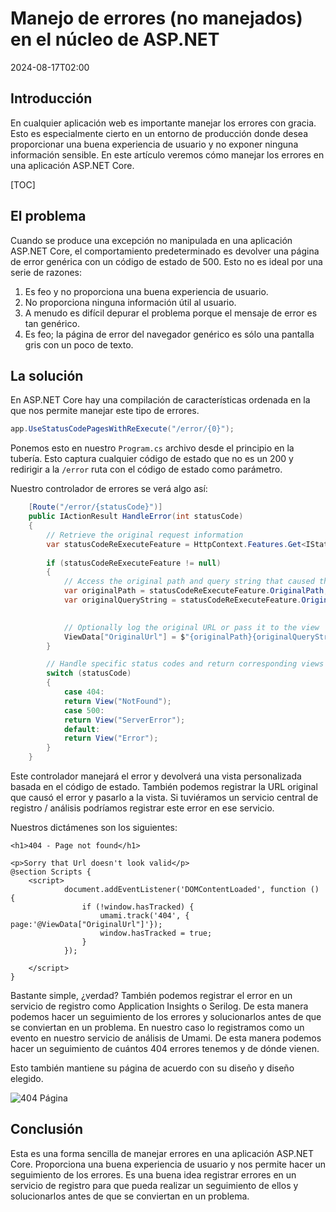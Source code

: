 # Manejo de errores (no manejados) en el núcleo de ASP.NET

<!--category-- ASP.NET, Umami -->
<datetime class="hidden">2024-08-17T02:00</datetime>

## Introducción

En cualquier aplicación web es importante manejar los errores con gracia. Esto es especialmente cierto en un entorno de producción donde desea proporcionar una buena experiencia de usuario y no exponer ninguna información sensible. En este artículo veremos cómo manejar los errores en una aplicación ASP.NET Core.

[TOC]

## El problema

Cuando se produce una excepción no manipulada en una aplicación ASP.NET Core, el comportamiento predeterminado es devolver una página de error genérica con un código de estado de 500. Esto no es ideal por una serie de razones:

1. Es feo y no proporciona una buena experiencia de usuario.
2. No proporciona ninguna información útil al usuario.
3. A menudo es difícil depurar el problema porque el mensaje de error es tan genérico.
4. Es feo; la página de error del navegador genérico es sólo una pantalla gris con un poco de texto.

## La solución

En ASP.NET Core hay una compilación de características ordenada en la que nos permite manejar este tipo de errores.

```csharp
app.UseStatusCodePagesWithReExecute("/error/{0}");
```

Ponemos esto en nuestro `Program.cs` archivo desde el principio en la tubería. Esto captura cualquier código de estado que no es un 200 y redirigir a la `/error` ruta con el código de estado como parámetro.

Nuestro controlador de errores se verá algo así:

```csharp
    [Route("/error/{statusCode}")]
    public IActionResult HandleError(int statusCode)
    {
        // Retrieve the original request information
        var statusCodeReExecuteFeature = HttpContext.Features.Get<IStatusCodeReExecuteFeature>();
        
        if (statusCodeReExecuteFeature != null)
        {
            // Access the original path and query string that caused the error
            var originalPath = statusCodeReExecuteFeature.OriginalPath;
            var originalQueryString = statusCodeReExecuteFeature.OriginalQueryString;

            
            // Optionally log the original URL or pass it to the view
            ViewData["OriginalUrl"] = $"{originalPath}{originalQueryString}";
        }

        // Handle specific status codes and return corresponding views
        switch (statusCode)
        {
            case 404:
            return View("NotFound");
            case 500:
            return View("ServerError");
            default:
            return View("Error");
        }
    }
```

Este controlador manejará el error y devolverá una vista personalizada basada en el código de estado. También podemos registrar la URL original que causó el error y pasarlo a la vista.
Si tuviéramos un servicio central de registro / análisis podríamos registrar este error en ese servicio.

Nuestros dictámenes son los siguientes:

```razor
<h1>404 - Page not found</h1>

<p>Sorry that Url doesn't look valid</p>
@section Scripts {
    <script>
            document.addEventListener('DOMContentLoaded', function () {
                if (!window.hasTracked) {
                    umami.track('404', { page:'@ViewData["OriginalUrl"]'});
                    window.hasTracked = true;
                }
            });

    </script>
}
```

Bastante simple, ¿verdad? También podemos registrar el error en un servicio de registro como Application Insights o Serilog. De esta manera podemos hacer un seguimiento de los errores y solucionarlos antes de que se conviertan en un problema.
En nuestro caso lo registramos como un evento en nuestro servicio de análisis de Umami. De esta manera podemos hacer un seguimiento de cuántos 404 errores tenemos y de dónde vienen.

Esto también mantiene su página de acuerdo con su diseño y diseño elegido.

![404 Página](new404.png)

## Conclusión

Esta es una forma sencilla de manejar errores en una aplicación ASP.NET Core. Proporciona una buena experiencia de usuario y nos permite hacer un seguimiento de los errores. Es una buena idea registrar errores en un servicio de registro para que pueda realizar un seguimiento de ellos y solucionarlos antes de que se conviertan en un problema.